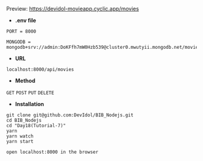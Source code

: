 
Preview: 
https://devidol-movieapp.cyclic.app/movies

- **.env file**
```
PORT = 8000

MONGODB = mongodb+srv://admin:DoKFfh7mW0Hzb539@cluster0.mwutyii.mongodb.net/movies
```

- **URL**
```
localhost:8000/api/movies
```

- **Method**

`GET`
`POST`
`PUT`
`DELETE`



- **Installation**
```
git clone git@github.com:DevIdol/BIB_Nodejs.git
cd BIB_Nodejs
cd "Day18(Tutorial-7)"
yarn
yarn watch
yarn start

open localhost:8000 in the browser